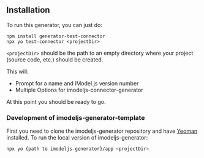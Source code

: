 ## Installation

To run this generator, you can just do:

```
npm install generator-test-connector
npx yo test-connector <projectDir>
```
`<projectDir>` should be the path to an empty directory where your project (source code, etc.) should be created.

This will:

- Prompt for a name and iModel.js version number
- Multiple Options for imodeljs-connector-generator


At this point you should be ready to go.


### Development of imodeljs-generator-template

First you need to clone the imodeljs-generator repository and have [Yeoman](http://yeoman.io) installed.
To run the local version of imodeljs-generator:

```sh
npx yo {path to imodeljs-generator}/app <projectDir>
```
